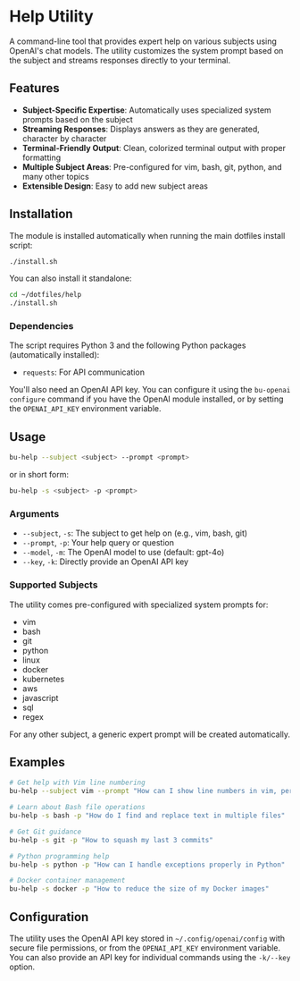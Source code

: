 # Help Utility

A command-line tool that provides expert help on various subjects using OpenAI's chat models. The utility customizes the system prompt based on the subject and streams responses directly to your terminal.

## Features

- **Subject-Specific Expertise**: Automatically uses specialized system prompts based on the subject
- **Streaming Responses**: Displays answers as they are generated, character by character
- **Terminal-Friendly Output**: Clean, colorized terminal output with proper formatting
- **Multiple Subject Areas**: Pre-configured for vim, bash, git, python, and many other topics
- **Extensible Design**: Easy to add new subject areas

## Installation

The module is installed automatically when running the main dotfiles install script:

```bash
./install.sh
```

You can also install it standalone:

```bash
cd ~/dotfiles/help
./install.sh
```

### Dependencies

The script requires Python 3 and the following Python packages (automatically installed):
- `requests`: For API communication

You'll also need an OpenAI API key. You can configure it using the `bu-openai configure` command if you have the OpenAI module installed, or by setting the `OPENAI_API_KEY` environment variable.

## Usage

```bash
bu-help --subject <subject> --prompt <prompt>
```

or in short form:

```bash
bu-help -s <subject> -p <prompt>
```

### Arguments

- `--subject`, `-s`: The subject to get help on (e.g., vim, bash, git)
- `--prompt`, `-p`: Your help query or question
- `--model`, `-m`: The OpenAI model to use (default: gpt-4o)
- `--key`, `-k`: Directly provide an OpenAI API key

### Supported Subjects

The utility comes pre-configured with specialized system prompts for:

- vim
- bash
- git
- python
- linux
- docker
- kubernetes
- aws
- javascript
- sql
- regex

For any other subject, a generic expert prompt will be created automatically.

## Examples

```bash
# Get help with Vim line numbering
bu-help --subject vim --prompt "How can I show line numbers in vim, persistently"

# Learn about Bash file operations
bu-help -s bash -p "How do I find and replace text in multiple files"

# Get Git guidance
bu-help -s git -p "How to squash my last 3 commits"

# Python programming help
bu-help -s python -p "How can I handle exceptions properly in Python"

# Docker container management
bu-help -s docker -p "How to reduce the size of my Docker images"
```

## Configuration

The utility uses the OpenAI API key stored in `~/.config/openai/config` with secure file permissions, or from the `OPENAI_API_KEY` environment variable. You can also provide an API key for individual commands using the `-k/--key` option.